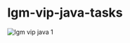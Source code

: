 # lgm-vip-java-tasks

![lgm vip java 1](https://user-images.githubusercontent.com/78687135/207632666-e669a3f2-5f6a-40c5-ba10-dceddb6777e1.gif)
